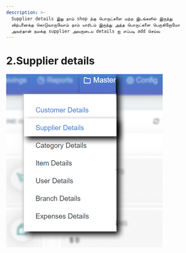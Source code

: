 ```yaml
---
description: >-
  Supplier details இது நாம் shop ற்கு பொருட்களை மற்ற இடங்களில் இருந்து
  விற்பனைக்கு கொடுவாருவோம் நாம் யாரிடம் இருந்து அந்த பொருட்களை பெருகிறோமோ
  அவர்தான் நமக்கு supplier அவருடைய details ஐ எப்படி add செய்வ
---
```


# 2.Supplier details

![](../.gitbook/assets/supplier-details.png)

